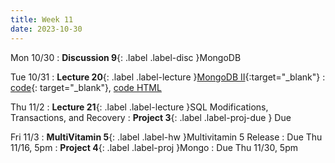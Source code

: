 ```yaml
---
title: Week 11
date: 2023-10-30
---
```


Mon 10/30
: **Discussion 9**{: .label .label-disc }MongoDB

Tue 10/31
: **Lecture 20**{: .label .label-lecture }[MongoDB II](https://docs.google.com/presentation/d/1zp6wYLRwvPsybmpIt8TLeZbFkOEvzP8fpNmxBzcS0pc/edit?usp=sharing){:target="\_blank"}
  : [code](https://data101.datahub.berkeley.edu/hub/user-redirect/git-pull?repo=https%3A%2F%2Fgithub.com%2Fcal-data-eng%2Ffa23-materials&urlpath=lab%2Ftree%2Ffa23-materials%2Flecture%2Flec20%2Flec20.ipynb&branch=main){: target="\_blank"}, [code HTML](../../resources/assets/lectures/lec20/lec20.html)

Thu 11/2
: **Lecture 21**{: .label .label-lecture }SQL Modifications, Transactions, and Recovery
: **Project 3**{: .label .label-proj-due } Due

Fri 11/3
: **MultiVitamin 5**{: .label .label-hw }Multivitamin 5 Release
  : Due Thu 11/16, 5pm
: **Project 4**{: .label .label-proj }Mongo
  : Due Thu 11/30, 5pm
